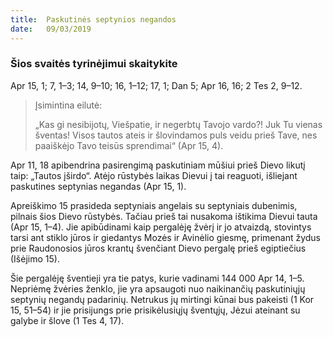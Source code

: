 ```yaml
---
title:  Paskutinės septynios negandos
date:   09/03/2019
---
```


### Šios svaitės tyrinėjimui skaitykite
Apr 15, 1; 7, 1–3; 14, 9–10; 16, 1–12; 17, 1; Dan 5; Apr 16, 16; 2 Tes 2, 9–12.

> <p>Įsimintina eilutė:</p>
> „Kas gi nesibijotų, Viešpatie, ir negerbtų Tavojo vardo?! Juk Tu vienas šventas! Visos tautos ateis ir šlovindamos puls veidu prieš Tave, nes paaiškėjo Tavo teisūs sprendimai“ (Apr 15, 4).

Apr 11, 18 apibendrina pasirengimą paskutiniam mūšiui prieš Dievo likutį taip: „Tautos įširdo“. Atėjo rūstybės laikas Dievui į tai reaguoti, išliejant paskutines septynias negandas (Apr 15, 1).

Apreiškimo 15 prasideda septyniais angelais su septyniais dubenimis, pilnais šios Dievo rūstybės. Tačiau prieš tai nusakoma ištikima Dievui tauta (Apr 15, 1–4). Jie apibūdinami kaip pergalėję žvėrį ir jo atvaizdą, stovintys tarsi ant stiklo jūros ir giedantys Mozės ir Avinėlio giesmę, primenant žydus prie Raudonosios jūros krantų švenčiant Dievo pergalę prieš egiptiečius (Išėjimo 15).

Šie pergalėję šventieji yra tie patys, kurie vadinami 144 000 Apr 14, 1–5. Nepriėmę žvėries ženklo, jie yra apsaugoti nuo naikinančių paskutiniųjų septynių negandų padarinių. Netrukus jų mirtingi kūnai bus pakeisti (1 Kor 15, 51–54) ir jie prisijungs prie prisikėlusiųjų šventųjų, Jėzui ateinant su galybe ir šlove (1 Tes 4, 17).
